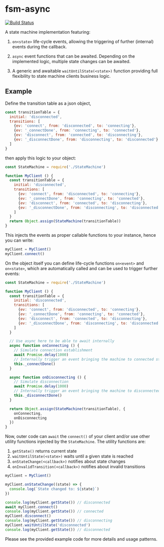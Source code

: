 # fsm-async
[![Build Status](https://travis-ci.org/bheisen/fsm-async.svg?branch=master)](https://travis-ci.org/bheisen/fsm-async)

A state machine implementation featuring:

1.  `on<state>` life-cycle events, allowing the triggering of further (internal)
     events during the callback.

2.  `async` event functions that can be awaited. Depending
    on the implemented logic, multiple state changes can be awaited.

3.  A generic and awaitable `waitUntilState(<state>)` function providing
    full flexibility to state machine clients business logic.

## Example

Define the transition table as a json object,

```javascript
const transitionTable = {
  initial: 'disconnected',
  transitions: [
    {ev: 'connect', from: 'disconnected', to: 'connecting'},
    {ev: '_connectDone', from: 'connecting', to: 'connected'},
    {ev: 'disconnect', from: 'connected', to: 'disconnecting'},
    {ev: '_disconnectDone', from: 'disconnecting', to: 'disconnected'}
  ]
}
```

then apply this logic to your object:

```javascript
const StateMachine = require('./StateMachine')

function MyClient () {
  const transitionTable = {
    initial: 'disconnected',
    transitions: [
      {ev: 'connect', from: 'disconnected', to: 'connecting'},
      {ev: '_connectDone', from: 'connecting', to: 'connected'},
      {ev: 'disconnect', from: 'connected', to: 'disconnecting'},
      {ev: '_disconnectDone', from: 'disconnecting', to: 'disconnected'}
    ]
  }
  return Object.assign(StateMachine(transitionTable))
}
```

This injects the events as proper callable functions to your instance,
hence you can write:

```javascript
myClient = MyClient()
myClient.connect()
```

On the object itself you can define life-cycle functions `on<event>` and
`on<state>`, which are automatically called and can be used to trigger
further events:

```javascript
const StateMachine = require('./StateMachine')

function MyClient () {
  const transitionTable = {
    initial: 'disconnected',
    transitions: [
      {ev: 'connect', from: 'disconnected', to: 'connecting'},
      {ev: '_connectDone', from: 'connecting', to: 'connected'},
      {ev: 'disconnect', from: 'connected', to: 'disconnecting'},
      {ev: '_disconnectDone', from: 'disconnecting', to: 'disconnected'}
    ]
  }

  // Use async here to be able to await internally
  async function onConnecting () {
    // Simulate connection establishment
    await Promise.delay(1000)
    // Internally trigger an event bringing the machine to connected state
    this._connectDone()
  }

  async function onDisconnecting () {
    // Simulate disconnection
    await Promise.delay(1000)
    // Internally trigger an event bringing the machine to disconnected state
    this._disconnectDone()
  }

  return Object.assign(StateMachine(transitionTable), {
    onConnecting,
    onDisconnecting
  })
}
```

Now, outer code can `await` the `connect()` of your client and/or use other
utility functions injected by the `StateMachine`. The utility functions are:
1. `getState()` returns current state
2. `waitUntilState(<state>)` waits until a given state is reached
3. `onStateChange(<callback>)` notifies about state changes
4. `onInvalidTransition(<callback>)` notifies about invalid transitions

```javascript
myClient = MyClient()

myClient.onStateChange((state) => {
  console.log(`State changed to: ${state}`)
})

console.log(myClient.getState()) // disconnected
await myClient.connect()
console.log(myClient.getState()) // connected
myClient.disconnect()
console.log(myClient.getState()) // disconnecting
myClient.waitUntilState('disconnected')
console.log(myClient.getState()) // disconnected
```

Please see the provided example code for more details and usage patterns.






